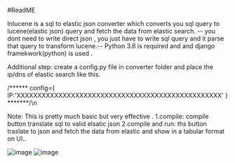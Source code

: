 #ReadME

Inlucene is a sql to elastic json converter which converts you sql query to lucene(elastic json) query and fetch the data from elastic search.
-- you dont need to write direct json , you just have to write sql query and it parse that query to transform lucene.--
Python 3.6 is required and and django framekwork(python) is used .

Additional step:
create a config.py file in converter folder and place the ip/dns of elastic search like this.

/******
config={
IP:'XXXXXXXXXXXXXXXXXXXXXXXXXXXXXXXXXXXXXXXXXXXXXXXXX'
}
*******/\n

Note: This is pretty much basic but very effective .
1.compile: compile button translate sql to valid elsatic json
2.compile and run: ths button traslate to json and fetch the data from elastic and show in a tabular format on UI..

![image](https://user-images.githubusercontent.com/50418448/121794383-40ec0d00-cc25-11eb-96fc-ab3fa5de1bbb.png)
![image](https://user-images.githubusercontent.com/50418448/121794422-7f81c780-cc25-11eb-8bd6-07888de4716f.png)
